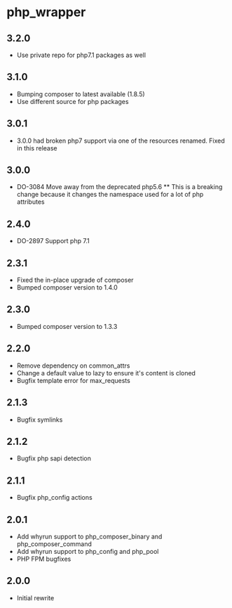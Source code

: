 php\_wrapper
======

3.2.0
-----
* Use private repo for php7.1 packages as well

3.1.0
-----
* Bumping composer to latest available (1.8.5)
* Use different source for php packages

3.0.1
-----
* 3.0.0 had broken php7 support via one of the resources renamed. Fixed in this release

3.0.0
-----
* DO-3084 Move away from the deprecated php5.6
** This is a breaking change because it changes the namespace used for a lot of php attributes

2.4.0
-----
* DO-2897 Support php 7.1

2.3.1
-----
* Fixed the in-place upgrade of composer
* Bumped composer version to 1.4.0

2.3.0
-----
* Bumped composer version to 1.3.3

2.2.0
-----
* Remove dependency on common\_attrs
* Change a default value to lazy to ensure it's content is cloned
* Bugfix template error for max\_requests

2.1.3
-----
* Bugfix symlinks

2.1.2
-----
* Bugfix php sapi detection

2.1.1
-----
* Bugfix php\_config actions

2.0.1
-----
* Add whyrun support to php\_composer\_binary and php\_composer\_command
* Add whyrun support to php\_config and php\_pool
* PHP FPM bugfixes

2.0.0
-----
* Initial rewrite
